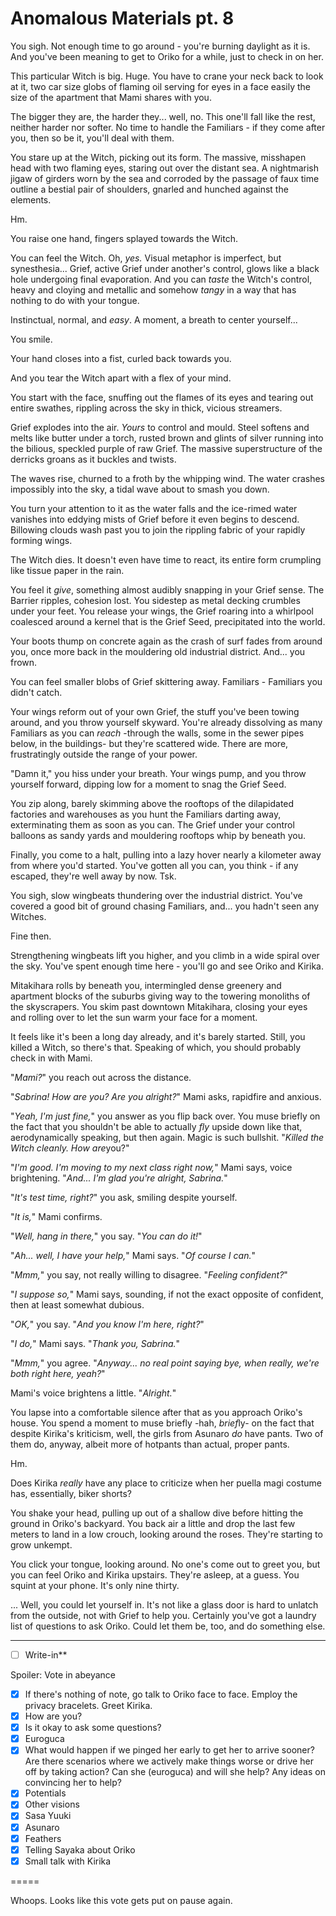 # Anomalous Materials pt. 8

You sigh. Not enough time to go around - you're burning daylight as it is. And you've been meaning to get to Oriko for a while, just to check in on her.

This particular Witch is big. Huge. You have to crane your neck back to look at it, two car size globs of flaming oil serving for eyes in a face easily the size of the apartment that Mami shares with you.

The bigger they are, the harder they... well, no. This one'll fall like the rest, neither harder nor softer. No time to handle the Familiars - if they come after you, then so be it, you'll deal with them.

You stare up at the Witch, picking out its form. The massive, misshapen head with two flaming eyes, staring out over the distant sea. A nightmarish jigaw of girders worn by the sea and corroded by the passage of faux time outline a bestial pair of shoulders, gnarled and hunched against the elements.

Hm.

You raise one hand, fingers splayed towards the Witch.

You can feel the Witch. Oh, *yes.* Visual metaphor is imperfect, but synesthesia... Grief, active Grief under another's control, glows like a black hole undergoing final evaporation. And you can *taste* the Witch's control, heavy and cloying and metallic and somehow *tangy* in a way that has nothing to do with your tongue.

Instinctual, normal, and *easy*. A moment, a breath to center yourself...

You smile.

Your hand closes into a fist, curled back towards you.

And you tear the Witch apart with a flex of your mind.

You start with the face, snuffing out the flames of its eyes and tearing out entire swathes, rippling across the sky in thick, vicious streamers.

Grief explodes into the air. *Yours* to control and mould. Steel softens and melts like butter under a torch, rusted brown and glints of silver running into the bilious, speckled purple of raw Grief. The massive superstructure of the derricks groans as it buckles and twists.

The waves rise, churned to a froth by the whipping wind. The water crashes impossibly into the sky, a tidal wave about to smash you down.

You turn your attention to it as the water falls and the ice-rimed water vanishes into eddying mists of Grief before it even begins to descend. Billowing clouds wash past you to join the rippling fabric of your rapidly forming wings.

The Witch dies. It doesn't even have time to react, its entire form crumpling like tissue paper in the rain.

You feel it *give*, something almost audibly snapping in your Grief sense. The Barrier ripples, cohesion lost. You sidestep as metal decking crumbles under your feet. You release your wings, the Grief roaring into a whirlpool coalesced around a kernel that is the Grief Seed, precipitated into the world.

Your boots thump on concrete again as the crash of surf fades from around you, once more back in the mouldering old industrial district. And... you frown.

You can feel smaller blobs of Grief skittering away. Familiars - Familiars you didn't catch.

Your wings reform out of your own Grief, the stuff you've been towing around, and you throw yourself skyward. You're already dissolving as many Familiars as you can *reach* -through the walls, some in the sewer pipes below, in the buildings- but they're scattered wide. There are more, frustratingly outside the range of your power.

"Damn it," you hiss under your breath. Your wings pump, and you throw yourself forward, dipping low for a moment to snag the Grief Seed.

You zip along, barely skimming above the rooftops of the dilapidated factories and warehouses as you hunt the Familiars darting away, exterminating them as soon as you can. The Grief under your control balloons as sandy yards and mouldering rooftops whip by beneath you.

Finally, you come to a halt, pulling into a lazy hover nearly a kilometer away from where you'd started. You've gotten all you can, you think - if any escaped, they're well away by now. Tsk.

You sigh, slow wingbeats thundering over the industrial district. You've covered a good bit of ground chasing Familiars, and... you hadn't seen any Witches.

Fine then.

Strengthening wingbeats lift you higher, and you climb in a wide spiral over the sky. You've spent enough time here - you'll go and see Oriko and Kirika.

Mitakihara rolls by beneath you, intermingled dense greenery and apartment blocks of the suburbs giving way to the towering monoliths of the skyscrapers. You skim past downtown Mitakihara, closing your eyes and rolling over to let the sun warm your face for a moment.

It feels like it's been a long day already, and it's barely started. Still, you killed a Witch, so there's that. Speaking of which, you should probably check in with Mami.

"*Mami?*" you reach out across the distance.

"*Sabrina! How are you? Are you alright?*" Mami asks, rapidfire and anxious.

"*Yeah, I'm just fine,*" you answer as you flip back over. You muse briefly on the fact that you shouldn't be able to actually *fly* upside down like that, aerodynamically speaking, but then again. Magic is such bullshit. "*Killed the Witch cleanly. How are*you?"

"*I'm good. I'm moving to my next class right now,*" Mami says, voice brightening. "*And... I'm glad you're alright, Sabrina.*"

"*It's test time, right?*" you ask, smiling despite yourself.

"*It is,*" Mami confirms.

"*Well, hang in there,*" you say. "*You can do it!*"

"*Ah... well, I have your help,*" Mami says. "*Of course I can.*"

"*Mmm,*" you say, not really willing to disagree. "*Feeling confident?*"

"*I suppose so,*" Mami says, sounding, if not the exact opposite of confident, then at least somewhat dubious.

"*OK,*" you say. "*And you know I'm here, right?*"

"*I do,*" Mami says. "*Thank you, Sabrina.*"

"*Mmm,*" you agree. "*Anyway... no real point saying bye, when really, we're both right here, yeah?*"

Mami's voice brightens a little. "*Alright.*"

You lapse into a comfortable silence after that as you approach Oriko's house. You spend a moment to muse briefly -hah, *brief*ly- on the fact that despite Kirika's kriticism, well, the girls from Asunaro *do* have pants. Two of them do, anyway, albeit more of hotpants than actual, proper pants.

Hm.

Does Kirika *really* have any place to criticize when her puella magi costume has, essentially, biker shorts?

You shake your head, pulling up out of a shallow dive before hitting the ground in Oriko's backyard. You back air a little and drop the last few meters to land in a low crouch, looking around the roses. They're starting to grow unkempt.

You click your tongue, looking around. No one's come out to greet you, but you can feel Oriko and Kirika upstairs. They're asleep, at a guess. You squint at your phone. It's only nine thirty.

... Well, you could let yourself in. It's not like a glass door is hard to unlatch from the outside, not with Grief to help you. Certainly you've got a laundry list of questions to ask Oriko. Could let them be, too, and do something else.

---

- [ ] Write-in**

Spoiler: Vote in abeyance

- [x] If there's nothing of note, go talk to Oriko face to face. Employ the privacy bracelets. Greet Kirika.
- [x] How are you?
- [x] Is it okay to ask some questions?
- [x] Euroguca
- [x] What would happen if we pinged her early to get her to arrive sooner? Are there scenarios where we actively make things worse or drive her off by taking action? Can she (euroguca) and will she help? Any ideas on convincing her to help?
- [x] Potentials
- [x] Other visions
- [x] Sasa Yuuki
- [x] Asunaro
- [x] Feathers
- [x] Telling Sayaka about Oriko
- [x] Small talk with Kirika

\=====​

Whoops. Looks like this vote gets put on pause again.
